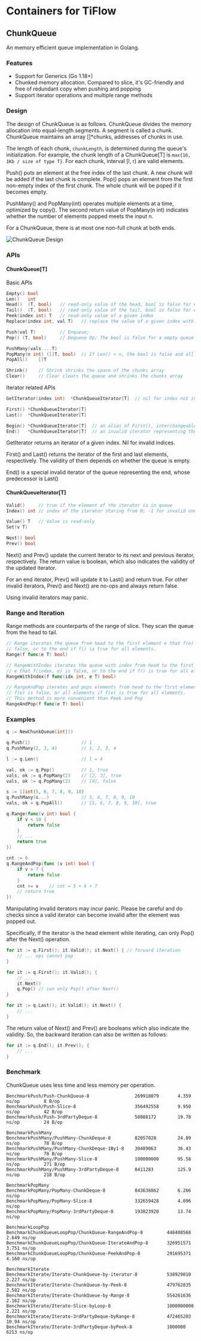# Containers for TiFlow

## ChunkQueue

An memory efficient queue implementation in Golang.

### Features

- Support for Generics (Go 1.18+)
- Chunked memory allocation. Compared to slice, it's GC-friendly and free of 
redundant copy when pushing and popping
- Support iterator operations and multiple range methods

### Design
The design of ChunkQueue is as follows.
ChunkQueue divides the memory allocation into equal-length segments. A segment
is called a chunk. ChunkQueue maintains an array []*chunks, addresses of chunks
in use.

The length of each chunk, `chunkLength`, is determined during the queue's initialization.
For example, the chunk length of a ChunkQueue[T] is `max{16, 1Kb / size of type T}`.
For each chunk, interval [l, r) are valid elements.

Push() puts an element at the free index of the last chunk. A new chunk will be
added if the last chunk is complete. Pop() pops an element from the first non-empty
index of the first chunk. The whole chunk will be poped if it becomes empty.

PushMany() and PopMany(int) operates multiple elements at a time, optimized by
copy(). The second return value of PopMany(n int) indicates whether the number
of elements popped meets the input n.

For a ChunkQueue, there is at most one non-full chunk at both ends.


![ChunkQueue Design](../../docs/media/chunkqueue_design.jpg)

### APIs
#### ChunkQueue[T]

Basic APIs
```Go
Empty() bool
Len()   int
Head()  (T, bool)   // read-only value of the head, bool is false for empty queue
Tail()  (T, bool)   // read-only value of the tail, bool is false for empty queue
Peek(index int) T   // read-only value of a given index
Replace(index int, val T)   // replace the value of a given index with val

Push(val T)         // Enqueue;
Pop() (T, bool)     // Dequeue Op; The bool is false for a empty queue

PushMany(vals ...T)
PopMany(n int) ([]T, bool)  // If Len() < n, the bool is false and all elements will be poped
PopAll()    []T

Shrink()    // Shrink shrinks the space of the chunks array
Clear()     // Clear clears the queue and shrinks the chunks array
```
Iterator related APIs
```Go
GetIterator(index int)  *ChunkQueueIterator[T]  // nil for index not in [0, Len())

First() *ChunkQueueIterator[T]  
Last()  *ChunkQueueIterator[T]

Begin() *ChunkQueueIterator[T]  // an alias of First(), interchangeable with First()
End()   *ChunkQueueIterator[T]  // an invalid iterator representing the end
```

GetIterator returns an iterator of a given index. Nil for invalid indices.

First() and Last() returns the iterator of the first and last elements, 
respectively. The validity of them depends on whether the queue is empty.

End() is a special invalid iterator of the queue representing the end, whose
predecessor is Last()

#### ChunkQueueIterator[T]
```Go
Valid()     // true if the element of the iterator is in queue
Index() int // index of the iterator staring from 0; -1 for invalid ones

Value() T   // Value is read-only
Set(v T)

Next() bool
Prev() bool
```

Next() and Prev() update the current iterator to its next and previous iterator,
respectively. The return value is boolean, which also indicates the validity of
the updated iterator.

For an end iterator, Prev() will update it to Last() and return true. For other
invalid iterators, Prev() and Next() are no-ops and always return false.

Using invalid iterators may panic.

### Range and Iteration

Range methods are counterparts of the range of slice. They scan the queue
from the head to tail.

```Go
// Range iterates the queue from head to the first element e that f(e) returns
// false, or to the end if f() is true for all elements.
Range(f func(e T) bool)

// RangeWithIndex iterates the queue with index from head to the first element
// e that f(index, e) is false, or to the end if f() is true for all elements.
RangeWithIndex(f func(idx int, e T) bool)

// RangeAndPop iterates and pops elements from head to the first element e that
// f(e) is false, or all elements if f(e) is true for all elements.
// This method is more convenient than Peek and Pop
RangeAndPop(f func(e T) bool)
```

### Examples 

```Go
q := NewChunkQueue[int]()

q.Push(1)                   // 1
q.PushMany(2, 3, 4)         // 1, 2, 3, 4

l := q.Len()                // l = 4

val, ok := q.Pop()          // 1, true
vals, ok := q.PopMany(2)    // [2, 3], true
vals, ok := q.PopMany(2)    // [4], false

s := []int{5, 6, 7, 8, 9, 10}
q.PushMany(s...)            // 5, 6, 7, 8, 9, 10
vals, ok = q.PopAll()       // [5, 6, 7, 8, 9, 10], true

q.Range(func(v int) bool {
	if v < 10 {
		return false
	}
	// ...
	return true
})

cnt := 0
q.RangeAndPop(func (v int) bool {
	if v > 7 {
		return false
	}
	cnt += v    // cnt = 5 + 6 + 7 
	// return true
})

```
Manipulating invalid iterators may incur panic. Please be careful and do checks
since a valid iterator can become invalid after the element was popped out. 

Specifically, if the iterator is the head element while iterating, can only 
Pop() after the Next() operation.

```Go
for it := q.First(); it.Valid(); it.Next() { // forward iteration
	// ... ops cannot pop
}

for it := q.First(); it.Valid(); {
	// ...
	it.Next()
	q.Pop() // can only Pop() after Next()
}

for it := q.Last(); it.Valid(); it.Next() { 
	// ...
}
```

The return value of Next() and Prev() are booleans which also indicate the
validity. So, the backward iteration can also be written as follows:
```Go
for it := q.End(); it.Prev(); {
	// ...
}
```

### Benchmark
ChunkQueue uses less time and less memory per operation.

```log
BenchmarkPush/Push-ChunkQueue-8                 269918079       4.359 ns/op         8 B/op
BenchmarkPush/Push-Slice-8                      356492558       9.950 ns/op         42 B/op
BenchmarkPush/Push-3rdPartyDeque-8              58088172        19.78 ns/op         24 B/op

BenchmarkPushMany
BenchmarkPushMany/PushMany-ChunkDeque-8         82057828        24.89 ns/op         78 B/op
BenchmarkPushMany/PushMany-ChunkDeque-1By1-8    30489063        36.43 ns/op         78 B/op
BenchmarkPushMany/PushMany-Slice-8              100000000       95.58 ns/op         271 B/op
BenchmarkPushMany/PushMany-3rdPartyDeque-8      8411283         125.9 ns/op         218 B/op

BenchmarkPopMany
BenchmarkPopMany/PopMany-ChunkDeque-8           843638862       6.266 ns/op
BenchmarkPopMany/PopMany-Slice-8                332659428       4.096 ns/op
BenchmarkPopMany/PopMany-3rdPartyDeque-8        193823920       13.74 ns/op

BenchmarkLoopPop
BenchmarkChunkQueueLoopPop/ChunkQueue-RangeAndPop-8         448408568           2.649 ns/op
BenchmarkChunkQueueLoopPop/ChunkQueue-IterateAndPop-8       326951571           3.751 ns/op
BenchmarkChunkQueueLoopPop/ChunkQueue-PeekAndPop-8          291695371           4.160 ns/op

BenchmarkIterate
BenchmarkIterate/Iterate-ChunkQueue-by-iterator-8           538929010           2.227 ns/op
BenchmarkIterate/Iterate-ChunkQueue-by-Peek-8               479762835           2.582 ns/op
BenchmarkIterate/Iterate-ChunkQueue-by-Range-8              554261636           2.162 ns/op
BenchmarkIterate/Iterate-Slice-byLoop-8                     1000000000          2.221 ns/op
BenchmarkIterate/Iterate-3rdPartyDeque-byRange-8            472465203           10.94 ns/op
BenchmarkIterate/Iterate-3rdPartyDeque-byPeek-8             1000000             6213 ns/op
```
